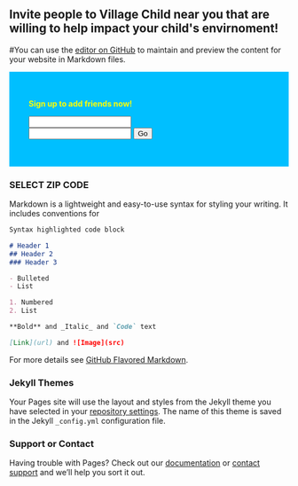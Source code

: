 ## Invite people to Village Child near you that are willing to help impact your child's envirnoment! 

#You can use the [editor on GitHub](https://github.com/JordanGastion1/Village-child/edit/master/README.md) to maintain and preview the content for your website in Markdown files.

<div style="background-color:deepSkyBlue; color:yellow; padding:35px;">
            <p><strong>Sign up to add friends now!</strong></p>
            <form>
            <input type="text" name="username"/> <br/>
            <input type="password" name="password" />
            <input type="submit" value="Go" />
            </form>
        </div>

###  SELECT ZIP CODE

Markdown is a lightweight and easy-to-use syntax for styling your writing. It includes conventions for

```markdown
Syntax highlighted code block

# Header 1
## Header 2
### Header 3

- Bulleted
- List

1. Numbered
2. List

**Bold** and _Italic_ and `Code` text

[Link](url) and ![Image](src)
```

For more details see [GitHub Flavored Markdown](https://guides.github.com/features/mastering-markdown/).

### Jekyll Themes

Your Pages site will use the layout and styles from the Jekyll theme you have selected in your [repository settings](https://github.com/JordanGastion1/Village-child/settings). The name of this theme is saved in the Jekyll `_config.yml` configuration file.

### Support or Contact

Having trouble with Pages? Check out our [documentation](https://help.github.com/categories/github-pages-basics/) or [contact support](https://github.com/contact) and we’ll help you sort it out.
